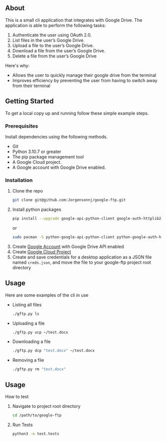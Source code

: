 ## About

This is a small cli application that integrates with Google Drive. The application is able to perform the following tasks:

1. Authenticate the user using OAuth 2.0.
2. List files in the user’s Google Drive.
3. Upload a file to the user’s Google Drive.
4. Download a file from the user’s Google Drive.
5. Delete a file from the user’s Google Drive

Here's why:
* Allows the user to quickly manage their google drive from the terminal
* Improves efficiency by preventing the user from having to switch away from their terminal

## Getting Started

To get a local copy up and running follow these simple example steps.

### Prerequisites

Install dependencies using the following methods.
* Git
* Python 3.10.7 or greater
* The pip package management tool
* A Google Cloud project.
* A Google account with Google Drive enabled.

### Installation

1. Clone the repo
   ```sh
   git clone git@github.com:Jorgensonnj/google-ftp.git
   ```
2. Install python packages
   ```sh
   pip install --upgrade google-api-python-client google-auth-httplib2 google-auth-oauthlib
   ```
   or
   ```sh
   sudo pacman -S python-google-api-python-client python-google-auth-httplib2 python-google-auth-oauthlib
   ```
3. Create [Google Account](https://developers.google.com/workspace/guides/create-project) with Google Drive API enabled
4. Create [Google Cloud Project](https://developers.google.com/drive/api/quickstart/python)
5. Create and save credentials for a desktop application as a JSON file named `creds.json`, and move the file to your google-ftp project root directory

## Usage

Here are some examples of the cli in use

* Listing all files
  ```sh
  ./gftp.py ls
  ```
* Uploading a file
  ```sh
  ./gftp.py ucp ~/test.docx
  ```
* Downloading a file
  ```sh
  ./gftp.py dcp "test.docx" ~/test.docx
  ```
* Removing a file
  ```sh
  ./gftp.py rm "test.docx"
  ```

## Usage

How to test

1. Navigate to project root directory
   ```sh
   cd /path/to/google-ftp
   ```
2. Run Tests
   ```sh
   python3 -m test.tests
   ```

